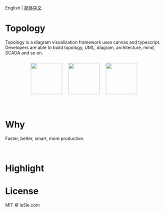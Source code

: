 English | [简体中文](./README.CN.md)

# Topology

Topology is a diagram visualization framework uses canvas and typescript. Developers are able to build topology, UML, diagram, architecture, mind, SCADA and so on.

<p style="display:flex;justify-content:center">
<img style="height:100px;margin: 10px" src="https://cdn.nlark.com/yuque/0/2021/gif/12382170/1623210619545-5fca920c-bb57-4e52-9569-49dd0d9d331f.gif" >

<img style="height:100px;margin: 10px" src="https://cdn.nlark.com/yuque/0/2021/png/12382170/1619416821688-2218031d-a698-4917-ac8a-72cbbeb62bc7.png?x-oss-process=image%2Fresize%2Cw_1504%2Climit_0%2Fresize%2Cw_1504%2Climit_0" >

<img style="height:100px;margin: 10px" src="https://cdn.nlark.com/yuque/0/2021/png/179380/1632972168922-dfeecea5-2304-4a08-a9ee-3da31c9ac914.png?x-oss-process=image%2Fresize%2Cw_713%2Climit_0">  
</p>

<br>

# Why

Faster, better, smart, more productive.

<br>

# Highlight


# License

MIT © le5le.com
